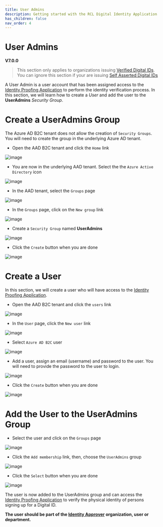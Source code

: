```yaml
---
title: User Admins
description: Getting started with the RCL Digital Identity Application.
has_children: false
nav_order: 4
---
```


# User Admins
**V7.0.0**

> This section only applies to organizations issuing [Verified Digital IDs](./index.md#verified-digital-identity). You can ignore this section if your are issuing [Self Asserted Digital IDs](/index.md#self-asserted-digital-identity)

A User Admin is a user account that has been assigned access to the [Identity Proofing Application]() to perform the identity verification process. In this section, we will learn how to create a *User* and add the user to the **UserAdmins** *Security Group*.

# Create a UserAdmins Group

The Azure AD B2C tenant does not allow the creation of ``Security Groups``. You will need to create the group in the underlying Azure AD tenant.

- Open the AAD B2C tenant and click the ``Home`` link

![image](/images/useradmin/group-add.png)

- You are now in the underlying AAD tenant. Select the the ``Azure Active Directory`` icon

![image](/images/useradmin/group-add2.png)

- In the AAD tenant, select the ``Groups`` page

![image](/images/useradmin/group-add3.png)

- In the ``Groups`` page, click on the ``New group`` link

![image](/images/useradmin/group-add4.png)

- Create a ``Security Group`` named **UserAdmins**

![image](/images/useradmin/group-add5.png)

- Click the ``Create`` button when you are done

![image](/images/useradmin/group-add6.png)

# Create a User

In this section, we will create a user who will have access to the [Identity Proofing Application]().

- Open the AAD B2C tenant and click the ``users`` link

![image](/images/useradmin/user-add.png)

- In the ``User`` page, click the ``New user`` link

![image](/images/useradmin/user-add2.png)

- Select ``Azure AD B2C`` user

![image](/images/useradmin/user-add3.png)

- Add a user, assign an email (username) and password to the user. You will need to provide the password to the user to login.

![image](/images/useradmin/user-add4.png)

- Click the ``Create`` button when you are done

![image](/images/useradmin/user-add5.png)

# Add the User to the UserAdmins Group

- Select the user and click on the ``Groups`` page

![image](/images/useradmin/user-group-add.png)

- Click the ``Add membership`` link, then, choose the ``UserAdmins`` group

![image](/images/useradmin/user-group-add2.png)

- Click the ``Select`` button when you are done


![image](/images/useradmin/user-group-add3.png)

The user is now added to the UserAdmins group and can access the [Identity Proofing Application]() to verify the physical identity of persons signing up for a Digital ID.

**The user should be part of the [Identity Approver](aadb2c.md#customize-the-sign-up-page) organization, user or department.**


